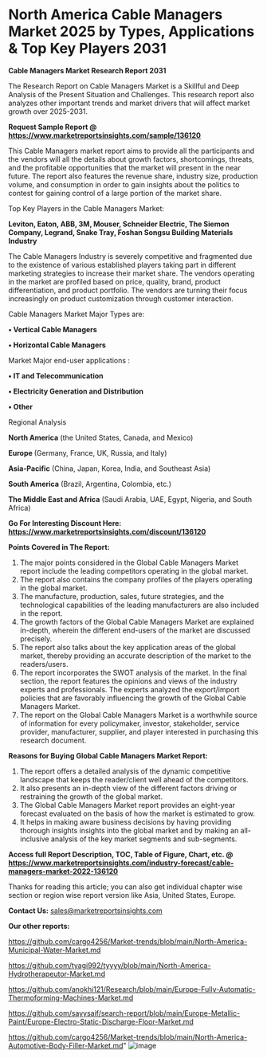 # North America Cable Managers Market 2025 by Types, Applications & Top Key Players 2031

<strong>Cable Managers Market Research Report 2031</strong>

The Research Report on Cable Managers Market is a Skillful and Deep Analysis of the Present Situation and Challenges. This research report also analyzes other important trends and market drivers that will affect market growth over 2025-2031.

<strong>Request Sample Report @ <a href=https://www.marketreportsinsights.com/sample/136120>https://www.marketreportsinsights.com/sample/136120</a></strong>

This Cable Managers market report aims to provide all the participants and the vendors will all the details about growth factors, shortcomings, threats, and the profitable opportunities that the market will present in the near future. The report also features the revenue share, industry size, production volume, and consumption in order to gain insights about the politics to contest for gaining control of a large portion of the market share.

Top Key Players in the Cable Managers Market:

<strong>Leviton, Eaton, ABB, 3M, Mouser, Schneider Electric, The Siemon Company, Legrand, Snake Tray, Foshan Songsu Building Materials Industry</strong>

The Cable Managers Industry is severely competitive and fragmented due to the existence of various established players taking part in different marketing strategies to increase their market share. The vendors operating in the market are profiled based on price, quality, brand, product differentiation, and product portfolio. The vendors are turning their focus increasingly on product customization through customer interaction.

Cable Managers Market Major Types are:

<strong>• Vertical Cable Managers

• Horizontal Cable Managers</strong>

Market Major end-user applications :

<strong>• IT and Telecommunication

• Electricity Generation and Distribution

• Other</strong>

Regional Analysis

</u><strong><b>North America</b></strong> (the United States, Canada, and Mexico)

<strong><b>Europe </b></strong>(Germany, France, UK, Russia, and Italy)

<strong><b>Asia-Pacific</b></strong> (China, Japan, Korea, India, and Southeast Asia)

<strong><b>South America</b></strong> (Brazil, Argentina, Colombia, etc.)

<strong><b>The Middle East and Africa</b></strong> (Saudi Arabia, UAE, Egypt, Nigeria, and South Africa)

<strong>Go For Interesting Discount Here: <a href=https://www.marketreportsinsights.com/discount/136120>https://www.marketreportsinsights.com/discount/136120</a></strong>

<strong>Points Covered in The Report:</strong>
<ol>
  <li>The major points considered in the Global Cable Managers Market report include the leading competitors operating in the global market.</li>
  <li>The report also contains the company profiles of the players operating in the global market.</li>
  <li>The manufacture, production, sales, future strategies, and the technological capabilities of the leading manufacturers are also included in the report.</li>
  <li>The growth factors of the Global Cable Managers Market are explained in-depth, wherein the different end-users of the market are discussed precisely.</li>
  <li>The report also talks about the key application areas of the global market, thereby providing an accurate description of the market to the readers/users.</li>
  <li>The report incorporates the SWOT analysis of the market. In the final section, the report features the opinions and views of the industry experts and professionals. The experts analyzed the export/import policies that are favorably influencing the growth of the Global Cable Managers Market.</li>
  <li>The report on the Global Cable Managers Market is a worthwhile source of information for every policymaker, investor, stakeholder, service provider, manufacturer, supplier, and player interested in purchasing this research document.</li>
</ol>
<strong>Reasons for Buying Global Cable Managers Market Report:</strong>

<ol>
  <li>The report offers a detailed analysis of the dynamic competitive landscape that keeps the reader/client well ahead of the competitors.</li>
  <li>It also presents an in-depth view of the different factors driving or restraining the growth of the global market.</li>
  <li>The Global Cable Managers Market report provides an eight-year forecast evaluated on the basis of how the market is estimated to grow.</li>
  <li>It helps in making aware business decisions by having providing thorough insights insights into the global market and by making an all-inclusive analysis of the key market segments and sub-segments.</li>
</ol>
<strong>Access full Report Description, TOC, Table of Figure, Chart, etc. @ <a href=https://www.marketreportsinsights.com/industry-forecast/cable-managers-market-2022-136120>https://www.marketreportsinsights.com/industry-forecast/cable-managers-market-2022-136120</a></strong>


Thanks for reading this article; you can also get individual chapter wise section or region wise report version like Asia, United States, Europe.

<strong>Contact Us:</strong>
sales@marketreportsinsights.com

<strong>Our other reports:</strong>

<a href=https://github.com/cargo4256/Market-trends/blob/main/North-America-Municipal-Water-Market.md>https://github.com/cargo4256/Market-trends/blob/main/North-America-Municipal-Water-Market.md</a>

<a href=https://github.com/tyagi992/tyyyy/blob/main/North-America-Hydrotherapeutor-Market.md>https://github.com/tyagi992/tyyyy/blob/main/North-America-Hydrotherapeutor-Market.md</a>

<a href=https://github.com/anokhi121/Research/blob/main/Europe-Fully-Automatic-Thermoforming-Machines-Market.md>https://github.com/anokhi121/Research/blob/main/Europe-Fully-Automatic-Thermoforming-Machines-Market.md</a>

<a href=https://github.com/sayysaif/search-report/blob/main/Europe-Metallic-Paint/Europe-Electro-Static-Discharge-Floor-Market.md>https://github.com/sayysaif/search-report/blob/main/Europe-Metallic-Paint/Europe-Electro-Static-Discharge-Floor-Market.md</a>

<a href=https://github.com/cargo4256/Market-trends/blob/main/North-America-Automotive-Body-Filler-Market.md>https://github.com/cargo4256/Market-trends/blob/main/North-America-Automotive-Body-Filler-Market.md</a>"
![image](https://github.com/user-attachments/assets/b3b6d7ba-9c76-4906-b71b-fb3b17d378f5)
